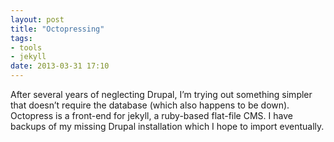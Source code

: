 ```yaml
---
layout: post
title: "Octopressing"
tags:
- tools
- jekyll
date: 2013-03-31 17:10
---
```

After several years of neglecting Drupal, I’m trying out something simpler that doesn’t require the database (which also happens to be down). Octopress is a front-end for jekyll, a ruby-based flat-file CMS. I have backups of my missing Drupal installation which I hope to import eventually.
